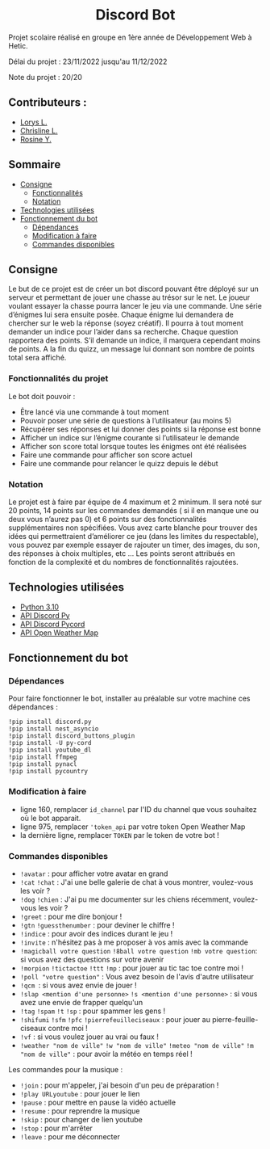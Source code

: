 <h1 align="center">Discord Bot</h1>

<p>Projet scolaire réalisé en groupe en 1ère année de Développement Web à Hetic.</p>
<p>Délai du projet : 23/11/2022 jusqu'au 11/12/2022</p>
<p>Note du projet : 20/20</p>

<h2>
Contributeurs :
</h2>

<ul>
  <li><a href="https://github.com/OrBital1650">Lorys L.</a></li>
  <li><a href="https://github.com/LinelinLove">Chrisline L.</a></li>
  <li><a href="https://github.com/Myakii">Rosine Y.</a></li>
</ul>

## Sommaire

- [Consigne](#consigne)
  - [Fonctionnalités](#fonctionnalités-du-projet)
  - [Notation](#notation)
- [Technologies utilisées](#technologies-utilisées)
- [Fonctionnement du bot](#fonctionnement-du-bot)
  - [Dépendances](#dépendances)
  - [Modification à faire](#modification-à-faire)
  - [Commandes disponibles](#commandes-disponibles)


## Consigne

Le but de ce projet est de créer un bot discord pouvant être déployé sur un serveur et permettant de jouer une chasse au trésor sur le net. Le joueur voulant essayer la chasse pourra lancer le jeu via une commande. Une série d’énigmes lui sera ensuite posée. Chaque énigme lui demandera de chercher sur le web la réponse (soyez créatif). Il pourra à tout moment demander un indice pour l’aider dans sa recherche. Chaque question rapportera des points. S’il demande un indice, il marquera cependant moins de points. A la fin du quizz, un message lui donnant son nombre de points total sera affiché.


### Fonctionnalités du projet

Le bot doit pouvoir :
- Être lancé via une commande à tout moment
- Pouvoir poser une série de questions à l’utilisateur (au moins 5)
- Récupérer ses réponses et lui donner des points si la réponse est bonne
- Afficher un indice sur l’énigme courante si l’utilisateur le demande
- Afficher son score total lorsque toutes les énigmes ont été réalisées
- Faire une commande pour afficher son score actuel
- Faire une commande pour relancer le quizz depuis le début


### Notation

Le projet est à faire par équipe de 4 maximum et 2 minimum. Il sera noté sur 20 points, 14 points sur les commandes demandés ( si il en manque une ou deux vous n’aurez pas 0) et 6 points sur des fonctionnalités supplémentaires non spécifiées. Vous avez carte blanche pour trouver des idées qui permettraient d’améliorer ce jeu (dans les limites du respectable), vous pouvez par exemple essayer de rajouter un timer, des images, du son, des réponses à choix multiples, etc … Les points seront attribués en fonction de la complexité et du nombres de fonctionnalités rajoutées.


## Technologies utilisées

- [Python 3.10](https://docs.python.org/3.10/)
- [API Discord Py](https://discordpy.readthedocs.io/en/stable/)
- [API Discord Pycord](https://docs.pycord.dev/en/stable/)
- [API Open Weather Map](https://openweathermap.org/)


## Fonctionnement du bot


### Dépendances

Pour faire fonctionner le bot, installer au préalable sur votre machine ces dépendances :

```
!pip install discord.py
!pip install nest_asyncio 
!pip install discord_buttons_plugin
!pip install -U py-cord
!pip install youtube_dl
!pip install ffmpeg
!pip install pynacl
!pip install pycountry
```


### Modification à faire

- ligne 160, remplacer `id_channel` par l'ID du channel que vous souhaitez où le bot apparait.
- ligne 975, remplacer `'token_api` par votre token Open Weather Map
- la dernière ligne, remplacer `TOKEN` par le token de votre bot !


### Commandes disponibles

- `!avatar` : pour afficher votre avatar en grand
- `!cat` `!chat` : J'ai une belle galerie de chat à vous montrer, voulez-vous les voir ?
- `!dog` `!chien` : J'ai pu me documenter sur les chiens récemment, voulez-vous les voir ?
- `!greet` : pour me dire bonjour !
- `!gtn` `!guessthenumber` : pour deviner le chiffre !
- `!indice` : pour avoir des indices durant le jeu !
- `!invite` : n'hésitez pas à me proposer à vos amis avec la commande
- `!magicball votre question` `!8ball votre question` `!mb votre question`: si vous avez des questions sur votre avenir
- `!morpion` `!tictactoe` `!ttt` `!mp` : pour jouer au tic tac toe contre moi !
- `!poll "votre question"` : Vous avez besoin de l'avis d'autre utilisateur
- `!qcm `: si vous avez envie de jouer !
- `!slap <mention d'une personne>` `!s <mention d'une personne>` : si vous avez une envie de frapper quelqu'un
- `!tag` `!spam` `!t` `!sp` : pour spammer les gens !
- `!shifumi` `!sfm` `!pfc` `!pierrefeuilleciseaux` : pour jouer au pierre-feuille-ciseaux contre moi !
- `!vf` : si vous voulez jouer au vrai ou faux !
- `!weather "nom de ville"` `!w "nom de ville"` `!meteo "nom de ville"` `!m "nom de ville"` : pour avoir la météo en temps réel !

Les commandes pour la musique :

- `!join` : pour m'appeler, j'ai besoin d'un peu de préparation !
- `!play URLyoutube` : pour jouer le lien
- `!pause` : pour mettre en pause la vidéo actuelle
- `!resume` : pour reprendre la musique
- `!skip` : pour changer de lien youtube
- `!stop` : pour m'arrêter
- `!leave` : pour me déconnecter